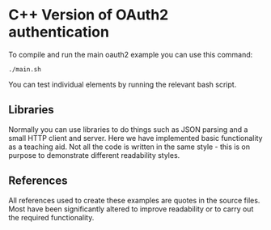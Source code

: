 # C++ Version of OAuth2 authentication

To compile and run the main oauth2 example you can use this command:

```
./main.sh
```

You can test individual elements by running the relevant bash script.

## Libraries

Normally you can use libraries to do things such as JSON parsing and a small HTTP client and server.  Here we have implemented basic functionality as a teaching aid.  Not all the code is written in the same style - this is on purpose to demonstrate different readability styles.

## References

All references used to create these examples are quotes in the source files.  Most have been significantly altered to improve readability or to carry out the required functionality.
